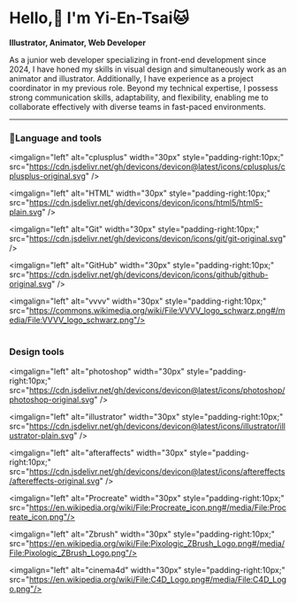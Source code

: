 # Hello,👋 I'm Yi-En-Tsai🐱

**Illustrator, Animator, Web Developer**

As a junior web developer specializing in front-end development since 2024, I have honed my skills in visual design and simultaneously work as an animator and illustrator. Additionally, I have experience as a project coordinator in my previous role. Beyond my technical expertise, I possess strong communication skills, adaptability, and flexibility, enabling me to collaborate effectively with diverse teams in fast-paced environments.

---

### 👾Language and tools

<imgalign="left" alt="cplusplus" width="30px" style="padding-right:10px;"  src="https://cdn.jsdelivr.net/gh/devicons/devicon@latest/icons/cplusplus/cplusplus-original.svg" />

<imgalign="left" alt="HTML" width="30px" style="padding-right:10px;" src="https://cdn.jsdelivr.net/gh/devicons/devicon/icons/html5/html5-plain.svg" />

<imgalign="left" alt="Git" width="30px" style="padding-right:10px;" src="https://cdn.jsdelivr.net/gh/devicons/devicon/icons/git/git-original.svg" />

<imgalign="left" alt="GitHub" width="30px" style="padding-right:10px;" src="https://cdn.jsdelivr.net/gh/devicons/devicon/icons/github/github-original.svg" />

<imgalign="left" alt="vvvv" width="30px" style="padding-right:10px;" src="https://commons.wikimedia.org/wiki/File:VVVV_logo_schwarz.png#/media/File:VVVV_logo_schwarz.png"/>
<br />

#

### Design tools

<imgalign="left" alt="photoshop" width="30px" style="padding-right:10px;"  src="https://cdn.jsdelivr.net/gh/devicons/devicon@latest/icons/photoshop/photoshop-original.svg" />

<imgalign="left" alt="illustrator" width="30px" style="padding-right:10px;"  src="https://cdn.jsdelivr.net/gh/devicons/devicon@latest/icons/illustrator/illustrator-plain.svg" />

<imgalign="left" alt="afteraffects" width="30px" style="padding-right:10px;"  src="https://cdn.jsdelivr.net/gh/devicons/devicon@latest/icons/aftereffects/aftereffects-original.svg" />      

<imgalign="left" alt="Procreate" width="30px" style="padding-right:10px;"  src="https://en.wikipedia.org/wiki/File:Procreate_icon.png#/media/File:Procreate_icon.png"/>

<imgalign="left" alt="Zbrush" width="30px" style="padding-right:10px;"  src="https://en.wikipedia.org/wiki/File:Pixologic_ZBrush_Logo.png#/media/File:Pixologic_ZBrush_Logo.png"/>

<imgalign="left" alt="cinema4d" width="30px" style="padding-right:10px;"  src="https://en.wikipedia.org/wiki/File:C4D_Logo.png#/media/File:C4D_Logo.png"/>
<br />
